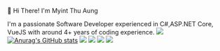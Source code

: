 👋  Hi There! I'm Myint Thu Aung

I'm a passionate Software Developer experienced in C#,ASP.NET Core, VueJS with around 4+ years of coding experience.
![](http://github-profile-summary-cards.vercel.app/api/cards/profile-details?username=myintthuaung-avatar&theme=apprentice)
[![Anurag's GitHub stats](https://github-readme-stats.vercel.app/api?username=myintthuaung-avatar)](https://github.com/myintthuaung-avatar/github-readme-stats)
![](http://github-profile-summary-cards.vercel.app/api/cards/repos-per-language?username=myintthuaung-avatar&theme=apprentice)
![](http://github-profile-summary-cards.vercel.app/api/cards/most-commit-language?username=myintthuaung-avatar&theme=apprentice)
![](http://github-profile-summary-cards.vercel.app/api/cards/stats?username=myintthuaung-avatar&theme=apprentice)
![](http://github-profile-summary-cards.vercel.app/api/cards/productive-time?username=myintthuaung-avatar&theme=apprentice&utcOffset=8)

